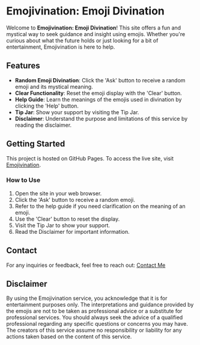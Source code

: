 # Emojivination: Emoji Divination

Welcome to **Emojivination: Emoji Divination**! This site offers a fun and mystical way to seek guidance and insight using emojis. Whether you're curious about what the future holds or just looking for a bit of entertainment, Emojivination is here to help.

## Features

- **Random Emoji Divination**: Click the 'Ask' button to receive a random emoji and its mystical meaning.
- **Clear Functionality**: Reset the emoji display with the 'Clear' button.
- **Help Guide**: Learn the meanings of the emojis used in divination by clicking the 'Help' button.
- **Tip Jar**: Show your support by visiting the Tip Jar.
- **Disclaimer**: Understand the purpose and limitations of this service by reading the disclaimer.

## Getting Started

This project is hosted on GitHub Pages. To access the live site, visit [Emojivination](https://juliusthejules.github.io/emojivination/).

### How to Use

1. Open the site in your web browser.
2. Click the 'Ask' button to receive a random emoji.
3. Refer to the help guide if you need clarification on the meaning of an emoji.
4. Use the 'Clear' button to reset the display.
5. Visit the Tip Jar to show your support.
6. Read the Disclaimer for important information.

## Contact

For any inquiries or feedback, feel free to reach out: [Contact Me](mailto:joseph.jds.smith@gmail.com?subject=Emojivination)

## Disclaimer

By using the Emojivination service, you acknowledge that it is for entertainment purposes only. The interpretations and guidance provided by the emojis are not to be taken as professional advice or a substitute for professional services. You should always seek the advice of a qualified professional regarding any specific questions or concerns you may have. The creators of this service assume no responsibility or liability for any actions taken based on the content of this service.